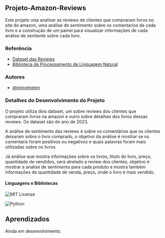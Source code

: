 
## Projeto-Amazon-Reviews

Este projeto visa analisar as reviews de clientes que compraram livros no site da amazon, uma análise de sentimento sobre os comentarios de cada livro e a construção de um painel para visualizar informações de cada análise de sentiente sobre cada livro.


### Referência

 - [Dataset das Reviews ](https://amazon-reviews-2023.github.io/)
 - [Biblioteca de Processamento de Linguagem Natural](https://www.nltk.org/e)



### Autores

- [@ninivehelen](https://github.com/ninivehelen)


### Detalhes do Desenvolvimento do Projeto
O projeto utiliza dois dataset, um sobre reviews dos clientes que compraram livros na amazon e outro sobre detalhes dos livros dessas reviews. Os dataset são do ano de 2023.  

A análise de sentimento das reviews é sobre os comentários que os clientes deixaram sobre o livro comprado, o objetivo da análise é mostrar se os comentaris foram positivos ou negativos e quais palavras foram mais utilizadas sobre os livros. 

Já análise que mostra informações sobre os livros, titulo do livro, preço, quantidade de vendidos, será atrelado a review dos clientes, objetivo é mostrar a analise de sentimento para cada produto e mostra também informações de quantidade de venda, preço, onde o livro é mais vendido.

#### Linguagens e Bibliotecas 

![MIT License](https://img.shields.io/badge/NLTK-Natural%20Language%20Toolkit-blue.svg)

![Python](https://img.shields.io/badge/Python-blue.svg)



## Aprendizados
Ainda em desenvolvimento.

